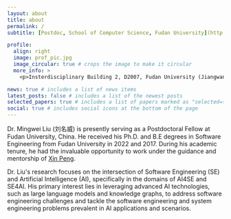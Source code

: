 ```yaml
---
layout: about
title: about
permalink: /
subtitle: [Postdoc, School of Computer Science, Fudan University](http://www.cs.fudan.edu.cn/)

profile:
  align: right
  image: prof_pic.jpg
  image_circular: true # crops the image to make it circular
  more_info: >
    <p>Insterdisciplinary Building 2, D2007, Fudan University (Jiangwan Campus)</p>

news: true # includes a list of news items
latest_posts: false # includes a list of the newest posts
selected_papers: true # includes a list of papers marked as "selected={true}"
social: true # includes social icons at the bottom of the page
---
```


Dr. Mingwei Liu (刘名威) is presently serving as a Postdoctoral Fellow at Fudan University, China.
He received his Ph.D. and B.E degrees in Software Engineering from Fudan University in 2022 and 2017.
During his academic tenure, he had the invaluable opportunity to work under the guidance and mentorship of [Xin Peng](https://cspengxin.github.io/).


Dr. Liu's research focuses on the intersection of Software Engineering (SE) and Artificial Intelligence (AI), specifically in the domains of AI4SE and SE4AI.
His primary interest lies in leveraging advanced AI technologies, such as large language models and knowledge graphs, to address software engineering challenges and tackle the software engineering and system engineering problems prevalent in AI applications and scenarios.

<!--
# Write your biography here. Tell the world about yourself. Link to your favorite [subreddit](http://reddit.com). You can put a picture in, too. The code is already in, just name your picture `prof_pic.jpg` and put it in the `img/` folder.

# Put your address / P.O. box / other info right below your picture. You can also disable any of these elements by editing `profile` property of the YAML header of your `_pages/about.md`. Edit `_bibliography/papers.bib` and Jekyll will render your [publications page](/al-folio/publications/) automatically.

-->